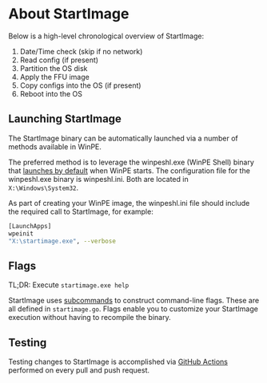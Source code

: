 # About StartImage

<!--* freshness: { owner: '@tseknet' reviewed: '2021-04-26' } *-->

Below is a high-level chronological overview of StartImage:

1.  Date/Time check (skip if no network)
1.  Read config (if present)
1.  Partition the OS disk
1.  Apply the FFU image
1.  Copy configs into the OS (if present)
1.  Reboot into the OS

## Launching StartImage

The StartImage binary can be automatically launched via a number of methods
available in WinPE.

The preferred method is to leverage the winpeshl.exe (WinPE Shell) binary that
[launches by default](https://docs.microsoft.com/en-us/windows-hardware/manufacture/desktop/winpeshlini-reference-launching-an-app-when-winpe-starts)
when WinPE starts. The configuration file for the winpeshl.exe binary is
winpeshl.ini. Both are located in `X:\Windows\System32`.

As part of creating your WinPE image, the winpeshl.ini file should include the
required call to StartImage, for example:

```bash
[LaunchApps]
wpeinit
"X:\startimage.exe", --verbose
```

## Flags

TL;DR: Execute `startimage.exe help`

StartImage uses [subcommands](https://github.com/google/subcommands) to
construct command-line flags. These are all defined in `startimage.go`. Flags
enable you to customize your StartImage execution without having to recompile
the binary.

## Testing

Testing changes to StartImage is accomplished via
[GitHub Actions](https://github.com/google/glazier/actions/workflows/go_tests.yml)
performed on every pull and push request.
